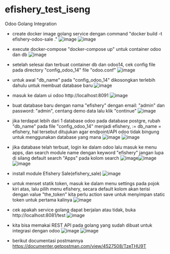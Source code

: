 # efishery_test_iseng
Odoo Golang Integration

- create docker image golang service dengan command "docker build -t efishery-odoo-sale ."
![image](https://user-images.githubusercontent.com/40462921/121804472-c9dc6600-cc70-11eb-8dd5-6258089a5cc0.png)
![image](https://user-images.githubusercontent.com/40462921/121804484-d791eb80-cc70-11eb-9492-425cd48a4259.png)

- execute docker-compose "docker-compose up" untuk container odoo dan db
![image](https://user-images.githubusercontent.com/40462921/121787713-f8672c00-cbf1-11eb-8a60-758f3fc80365.png)

- setelah selesai dan terbuat container db dan odoo14, cek config file pada directory "config_odoo_14" file "odoo.conf"
![image](https://user-images.githubusercontent.com/40462921/121787478-6b6fa300-cbf0-11eb-9109-556e6f55dfe5.png)

- untuk awal "db_name" pada "config_odoo_14" dikosongkan terlebih dahulu untuk membuat database baru
![image](https://user-images.githubusercontent.com/40462921/121787497-83472700-cbf0-11eb-942f-f4fbcede6a68.png)

- masuk ke dalam ui odoo http://localhost:8091
![image](https://user-images.githubusercontent.com/40462921/121787509-9ce86e80-cbf0-11eb-9e96-e2528de61b9f.png)

- buat database baru dengan nama "efishery" dengan email: "admin" dan password: "admin", centang demo data lalu klik "continue"
![image](https://user-images.githubusercontent.com/40462921/121787523-b5f11f80-cbf0-11eb-97d8-40a0bd5c56c1.png)

- jika terdapat lebih dari 1 database odoo pada database postgre, rubah "db_name" pada file "config_odoo_14" menjadi efishery, := db_name = efishery, hal tersebut ditujukan agar endpoint/API odoo tidak bingung untuk menggunakan database yang mana
![image](https://user-images.githubusercontent.com/40462921/121787560-e8028180-cbf0-11eb-9036-f77708865880.png) ![image](https://user-images.githubusercontent.com/40462921/121787570-ff416f00-cbf0-11eb-9804-7bf0a4855fb6.png)

- jika database telah terbuat, login ke dalam odoo lalu masuk ke menu apps, dan search module name dengan keyword "efishery" jangan lupa di silang default search "Apps" pada kolom search
![image](https://user-images.githubusercontent.com/40462921/121787581-15e7c600-cbf1-11eb-857d-ce60320f2890.png)![image](https://user-images.githubusercontent.com/40462921/121787603-3021a400-cbf1-11eb-8d47-347f45e9a137.png)
![image](https://user-images.githubusercontent.com/40462921/121787612-44fe3780-cbf1-11eb-83b0-928543c7c0ca.png)

- install module Efishery Sale(efishery_sale)
![image](https://user-images.githubusercontent.com/40462921/121787644-6ced9b00-cbf1-11eb-811d-133cfd032a7b.png)

- untuk menset statik token, masuk ke dalam menu settings pada pojok kiri atas, lalu pilih menu efishery, secara default kolom akan terisi dengan value "the_token" kita perlu action save untuk menyimpan static token untuk pertama kalinya
![image](https://user-images.githubusercontent.com/40462921/121787662-8c84c380-cbf1-11eb-8df7-26c4b134062d.png)

- cek apakah service golang dapat berjalan atau tidak, buka http://localhost:8081/test
![image](https://user-images.githubusercontent.com/40462921/121804535-0c9e3e00-cc71-11eb-952f-7d292dd44f0f.png)

- kita bisa memakai REST API pada golang yang sudah dibuat untuk integrasi dengan odoo
![image](https://user-images.githubusercontent.com/40462921/121787699-cfdf3200-cbf1-11eb-9312-ad3b3e38fea5.png)
![image](https://user-images.githubusercontent.com/40462921/121787750-3cf2c780-cbf2-11eb-963f-13f539e08936.png)

- berikut documentasi postmannya https://documenter.getpostman.com/view/4527508/TzeTHU9T
